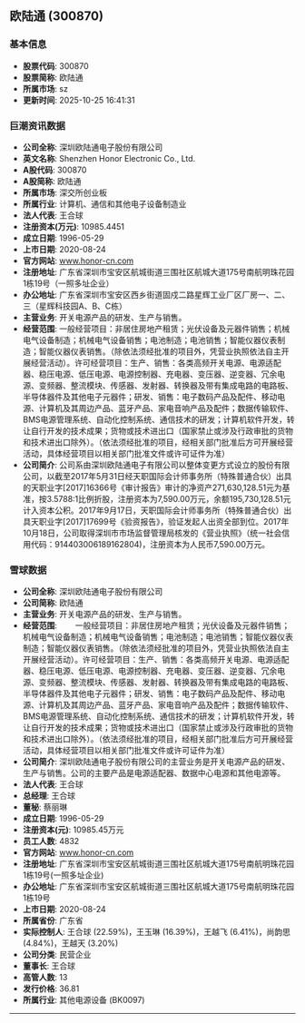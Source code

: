 ## 欧陆通 (300870)

### 基本信息

- **股票代码**: 300870
- **股票简称**: 欧陆通
- **所属市场**: sz
- **更新时间**: 2025-10-25 16:41:31

### 巨潮资讯数据

- **公司全称**: 深圳欧陆通电子股份有限公司
- **英文名称**: Shenzhen Honor Electronic Co., Ltd.
- **A股代码**: 300870
- **A股简称**: 欧陆通
- **所属市场**: 深交所创业板
- **所属行业**: 计算机、通信和其他电子设备制造业
- **法人代表**: 王合球
- **注册资本(万元)**: 10985.4451
- **成立日期**: 1996-05-29
- **上市日期**: 2020-08-24
- **官方网站**: www.honor-cn.com
- **注册地址**: 广东省深圳市宝安区航城街道三围社区航城大道175号南航明珠花园1栋19号（一照多址企业）
- **办公地址**: 广东省深圳市宝安区西乡街道固戍二路星辉工业厂区厂房一、二、三（星辉科技园A、B、C栋）
- **主营业务**: 开关电源产品的研发、生产与销售。
- **经营范围**: 一般经营项目：非居住房地产租赁；光伏设备及元器件销售；机械电气设备制造；机械电气设备销售；电池制造；电池销售；智能仪器仪表制造；智能仪器仪表销售。（除依法须经批准的项目外，凭营业执照依法自主开展经营活动）。许可经营项目：生产、销售：各类高频开关电源、电源适配器、稳压电源、低压电源、电源控制器、充电器、变压器、逆变器、冗余电源、变频器、整流模块、传感器、发射器、转换器及带有集成电路的电路板、半导体器件及其他电子元器件；研发、销售：电子数码产品及配件、移动电源、计算机及其周边产品、蓝牙产品、家电音响产品及配件；数据传输软件、BMS电源管理系统、自动化控制系统、通信技术的研发；计算机软件开发，转让自行开发的技术成果；货物或技术进出口（国家禁止或涉及行政审批的货物和技术进出口除外）。（依法须经批准的项目，经相关部门批准后方可开展经营活动，具体经营项目以相关部门批准文件或许可证件为准）
- **公司简介**: 公司系由深圳欧陆通电子有限公司以整体变更方式设立的股份有限公司，以截至2017年5月31日经天职国际会计师事务所（特殊普通合伙）出具的天职业字[2017]16366号《审计报告》审计的净资产271,630,128.51元为基准，按3.5788:1比例折股，注册资本为7,590.00万元，余额195,730,128.51元计入资本公积。2017年9月17日，天职国际会计师事务所（特殊普通合伙）出具天职业字[2017]17699号《验资报告》，验证发起人出资全部到位。2017年10月18日，公司取得深圳市市场监督管理局核发的《营业执照》（统一社会信用代码：914403006189162804)，注册资本为人民币7,590.00万元。

### 雪球数据

- **公司全称**: 深圳欧陆通电子股份有限公司
- **公司简称**: 欧陆通
- **主营业务**: 开关电源产品的研发、生产与销售。
- **经营范围**: 　　一般经营项目：非居住房地产租赁；光伏设备及元器件销售；机械电气设备制造；机械电气设备销售；电池制造；电池销售；智能仪器仪表制造；智能仪器仪表销售。（除依法须经批准的项目外，凭营业执照依法自主开展经营活动）。许可经营项目：生产、销售：各类高频开关电源、电源适配器、稳压电源、低压电源、电源控制器、充电器、变压器、逆变器、冗余电源、变频器、整流模块、传感器、发射器、转换器及带有集成电路的电路板、半导体器件及其他电子元器件；研发、销售：电子数码产品及配件、移动电源、计算机及其周边产品、蓝牙产品、家电音响产品及配件；数据传输软件、BMS电源管理系统、自动化控制系统、通信技术的研发；计算机软件开发，转让自行开发的技术成果；货物或技术进出口（国家禁止或涉及行政审批的货物和技术进出口除外）。（依法须经批准的项目，经相关部门批准后方可开展经营活动，具体经营项目以相关部门批准文件或许可证件为准）
- **公司简介**: 深圳欧陆通电子股份有限公司的主营业务是开关电源产品的研发、生产与销售。公司的主要产品是电源适配器、数据中心电源和其他电源等。
- **法人代表**: 王合球
- **总经理**: 王合球
- **董秘**: 蔡丽琳
- **成立日期**: 1996-05-29
- **注册资本(元)**: 10985.45万元
- **员工人数**: 4832
- **官方网站**: www.honor-cn.com
- **注册地址**: 广东省深圳市宝安区航城街道三围社区航城大道175号南航明珠花园1栋19号(一照多址企业)
- **办公地址**: 广东省深圳市宝安区航城街道三围社区航城大道175号南航明珠花园1栋19号
- **上市日期**: 2020-08-24
- **所属省份**: 广东省
- **实际控制人**: 王合球 (22.59%)，王玉琳 (16.39%)，王越飞 (6.41%)，尚韵思 (4.84%)，王越天 (3.20%)
- **公司分类**: 民营企业
- **董事长**: 王合球
- **高管人数**: 13
- **发行价格**: 36.81
- **所属行业**: 其他电源设备 (BK0097)

---